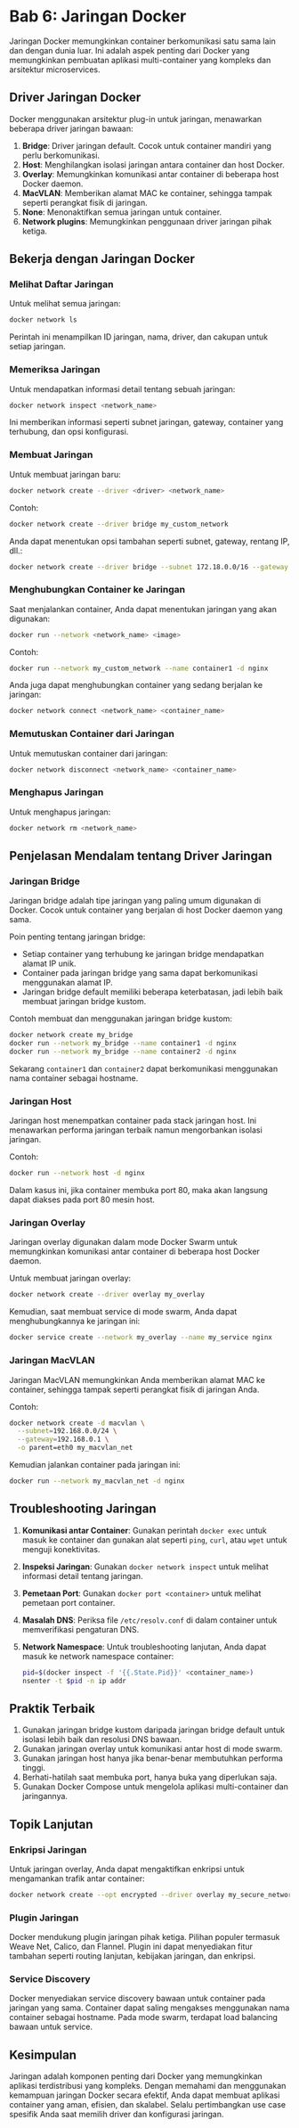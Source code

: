 # Bab 6: Jaringan Docker

Jaringan Docker memungkinkan container berkomunikasi satu sama lain dan dengan dunia luar. Ini adalah aspek penting dari Docker yang memungkinkan pembuatan aplikasi multi-container yang kompleks dan arsitektur microservices.

## Driver Jaringan Docker

Docker menggunakan arsitektur plug-in untuk jaringan, menawarkan beberapa driver jaringan bawaan:

1. **Bridge**: Driver jaringan default. Cocok untuk container mandiri yang perlu berkomunikasi.
2. **Host**: Menghilangkan isolasi jaringan antara container dan host Docker.
3. **Overlay**: Memungkinkan komunikasi antar container di beberapa host Docker daemon.
4. **MacVLAN**: Memberikan alamat MAC ke container, sehingga tampak seperti perangkat fisik di jaringan.
5. **None**: Menonaktifkan semua jaringan untuk container.
6. **Network plugins**: Memungkinkan penggunaan driver jaringan pihak ketiga.

## Bekerja dengan Jaringan Docker

### Melihat Daftar Jaringan

Untuk melihat semua jaringan:

```bash
docker network ls
```

Perintah ini menampilkan ID jaringan, nama, driver, dan cakupan untuk setiap jaringan.

### Memeriksa Jaringan

Untuk mendapatkan informasi detail tentang sebuah jaringan:

```bash
docker network inspect <network_name>
```

Ini memberikan informasi seperti subnet jaringan, gateway, container yang terhubung, dan opsi konfigurasi.

### Membuat Jaringan

Untuk membuat jaringan baru:

```bash
docker network create --driver <driver> <network_name>
```

Contoh:

```bash
docker network create --driver bridge my_custom_network
```

Anda dapat menentukan opsi tambahan seperti subnet, gateway, rentang IP, dll.:

```bash
docker network create --driver bridge --subnet 172.18.0.0/16 --gateway 172.18.0.1 my_custom_network
```

### Menghubungkan Container ke Jaringan

Saat menjalankan container, Anda dapat menentukan jaringan yang akan digunakan:

```bash
docker run --network <network_name> <image>
```

Contoh:

```bash
docker run --network my_custom_network --name container1 -d nginx
```

Anda juga dapat menghubungkan container yang sedang berjalan ke jaringan:

```bash
docker network connect <network_name> <container_name>
```

### Memutuskan Container dari Jaringan

Untuk memutuskan container dari jaringan:

```bash
docker network disconnect <network_name> <container_name>
```

### Menghapus Jaringan

Untuk menghapus jaringan:

```bash
docker network rm <network_name>
```

## Penjelasan Mendalam tentang Driver Jaringan

### Jaringan Bridge

Jaringan bridge adalah tipe jaringan yang paling umum digunakan di Docker. Cocok untuk container yang berjalan di host Docker daemon yang sama.

Poin penting tentang jaringan bridge:

- Setiap container yang terhubung ke jaringan bridge mendapatkan alamat IP unik.
- Container pada jaringan bridge yang sama dapat berkomunikasi menggunakan alamat IP.
- Jaringan bridge default memiliki beberapa keterbatasan, jadi lebih baik membuat jaringan bridge kustom.

Contoh membuat dan menggunakan jaringan bridge kustom:

```bash
docker network create my_bridge
docker run --network my_bridge --name container1 -d nginx
docker run --network my_bridge --name container2 -d nginx
```

Sekarang `container1` dan `container2` dapat berkomunikasi menggunakan nama container sebagai hostname.

### Jaringan Host

Jaringan host menempatkan container pada stack jaringan host. Ini menawarkan performa jaringan terbaik namun mengorbankan isolasi jaringan.

Contoh:

```bash
docker run --network host -d nginx
```

Dalam kasus ini, jika container membuka port 80, maka akan langsung dapat diakses pada port 80 mesin host.

### Jaringan Overlay

Jaringan overlay digunakan dalam mode Docker Swarm untuk memungkinkan komunikasi antar container di beberapa host Docker daemon.

Untuk membuat jaringan overlay:

```bash
docker network create --driver overlay my_overlay
```

Kemudian, saat membuat service di mode swarm, Anda dapat menghubungkannya ke jaringan ini:

```bash
docker service create --network my_overlay --name my_service nginx
```

### Jaringan MacVLAN

Jaringan MacVLAN memungkinkan Anda memberikan alamat MAC ke container, sehingga tampak seperti perangkat fisik di jaringan Anda.

Contoh:

```bash
docker network create -d macvlan \
  --subnet=192.168.0.0/24 \
  --gateway=192.168.0.1 \
  -o parent=eth0 my_macvlan_net
```

Kemudian jalankan container pada jaringan ini:

```bash
docker run --network my_macvlan_net -d nginx
```

## Troubleshooting Jaringan

1. **Komunikasi antar Container**: 
   Gunakan perintah `docker exec` untuk masuk ke container dan gunakan alat seperti `ping`, `curl`, atau `wget` untuk menguji konektivitas.

2. **Inspeksi Jaringan**: 
   Gunakan `docker network inspect` untuk melihat informasi detail tentang jaringan.

3. **Pemetaan Port**: 
   Gunakan `docker port <container>` untuk melihat pemetaan port container.

4. **Masalah DNS**: 
   Periksa file `/etc/resolv.conf` di dalam container untuk memverifikasi pengaturan DNS.

5. **Network Namespace**: 
   Untuk troubleshooting lanjutan, Anda dapat masuk ke network namespace container:
   ```bash
   pid=$(docker inspect -f '{{.State.Pid}}' <container_name>)
   nsenter -t $pid -n ip addr
   ```

## Praktik Terbaik

1. Gunakan jaringan bridge kustom daripada jaringan bridge default untuk isolasi lebih baik dan resolusi DNS bawaan.
2. Gunakan jaringan overlay untuk komunikasi antar host di mode swarm.
3. Gunakan jaringan host hanya jika benar-benar membutuhkan performa tinggi.
4. Berhati-hatilah saat membuka port, hanya buka yang diperlukan saja.
5. Gunakan Docker Compose untuk mengelola aplikasi multi-container dan jaringannya.

## Topik Lanjutan

### Enkripsi Jaringan

Untuk jaringan overlay, Anda dapat mengaktifkan enkripsi untuk mengamankan trafik antar container:

```bash
docker network create --opt encrypted --driver overlay my_secure_network
```

### Plugin Jaringan

Docker mendukung plugin jaringan pihak ketiga. Pilihan populer termasuk Weave Net, Calico, dan Flannel. Plugin ini dapat menyediakan fitur tambahan seperti routing lanjutan, kebijakan jaringan, dan enkripsi.

### Service Discovery

Docker menyediakan service discovery bawaan untuk container pada jaringan yang sama. Container dapat saling mengakses menggunakan nama container sebagai hostname. Pada mode swarm, terdapat load balancing bawaan untuk service.

## Kesimpulan

Jaringan adalah komponen penting dari Docker yang memungkinkan aplikasi terdistribusi yang kompleks. Dengan memahami dan menggunakan kemampuan jaringan Docker secara efektif, Anda dapat membuat aplikasi container yang aman, efisien, dan skalabel. Selalu pertimbangkan use case spesifik Anda saat memilih driver dan konfigurasi jaringan.
